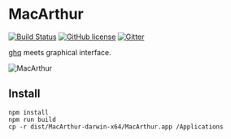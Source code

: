 # MacArthur

[![Build Status](https://travis-ci.com/uetchy/MacArthur.svg?branch=master)](https://travis-ci.org/uetchy/MacArthur) [![GitHub license](https://img.shields.io/badge/license-MIT-blue.svg)](https://raw.githubusercontent.com/uetchy/MacArthur/master/LICENSE) [![Gitter](https://badges.gitter.im/uetchy/MacArthur.svg)](https://gitter.im/uetchy/MacArthur?utm_source=badge&utm_medium=badge&utm_campaign=pr-badge)

[ghq](https://github.com/motemen/ghq) meets graphical interface.

![MacArthur](http://uechi-public.s3.amazonaws.com/github/MacArthur.png)

## Install

```
npm install
npm run build
cp -r dist/MacArthur-darwin-x64/MacArthur.app /Applications
```

